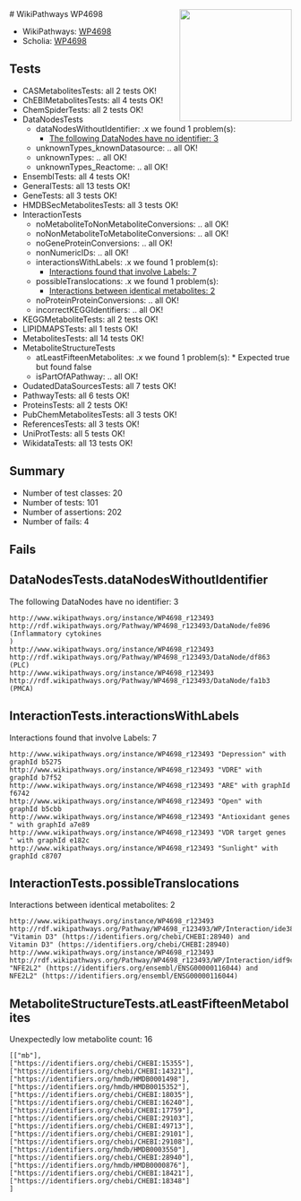 <img style="float: right; width: 200px" src="https://upload.wikimedia.org/wikipedia/commons/thumb/8/83/Wplogo_with_text_500.png/640px-Wplogo_with_text_500.png" />
# WikiPathways WP4698

* WikiPathways: [WP4698](https://new.wikipathways.org/pathways/WP4698)
* Scholia: [WP4698](https://scholia.toolforge.org/wikipathways/WP4698)
## Tests
* CASMetabolitesTests: all 2 tests OK!
* ChEBIMetabolitesTests: all 4 tests OK!
* ChemSpiderTests: all 2 tests OK!
* DataNodesTests
    * dataNodesWithoutIdentifier: .x we found 1 problem(s):
        * [The following DataNodes have no identifier: 3](#d2d32fa2)
    * unknownTypes_knownDatasource: .. all OK!
    * unknownTypes: .. all OK!
    * unknownTypes_Reactome: .. all OK!
* EnsemblTests: all 4 tests OK!
* GeneralTests: all 13 tests OK!
* GeneTests: all 3 tests OK!
* HMDBSecMetabolitesTests: all 3 tests OK!
* InteractionTests
    * noMetaboliteToNonMetaboliteConversions: .. all OK!
    * noNonMetaboliteToMetaboliteConversions: .. all OK!
    * noGeneProteinConversions: .. all OK!
    * nonNumericIDs: .. all OK!
    * interactionsWithLabels: .x we found 1 problem(s):
        * [Interactions found that involve Labels: 7](#630d267e)
    * possibleTranslocations: .x we found 1 problem(s):
        * [Interactions between identical metabolites: 2](#d59038c5)
    * noProteinProteinConversions: .. all OK!
    * incorrectKEGGIdentifiers: .. all OK!
* KEGGMetaboliteTests: all 2 tests OK!
* LIPIDMAPSTests: all 1 tests OK!
* MetabolitesTests: all 14 tests OK!
* MetaboliteStructureTests
    * atLeastFifteenMetabolites: .x we found 1 problem(s):
            * Expected true but found false
    * isPartOfAPathway: .. all OK!
* OudatedDataSourcesTests: all 7 tests OK!
* PathwayTests: all 6 tests OK!
* ProteinsTests: all 2 tests OK!
* PubChemMetabolitesTests: all 3 tests OK!
* ReferencesTests: all 3 tests OK!
* UniProtTests: all 5 tests OK!
* WikidataTests: all 13 tests OK!


## Summary

* Number of test classes: 20
* Number of tests: 101
* Number of assertions: 202
* Number of fails: 4

## Fails

<a name="d2d32fa2" />

## DataNodesTests.dataNodesWithoutIdentifier

The following DataNodes have no identifier: 3
```
http://www.wikipathways.org/instance/WP4698_r123493 http://rdf.wikipathways.org/Pathway/WP4698_r123493/DataNode/fe896 (Inflammatory cytokines
)
http://www.wikipathways.org/instance/WP4698_r123493 http://rdf.wikipathways.org/Pathway/WP4698_r123493/DataNode/df863 (PLC)
http://www.wikipathways.org/instance/WP4698_r123493 http://rdf.wikipathways.org/Pathway/WP4698_r123493/DataNode/fa1b3 (PMCA)
```

<a name="630d267e" />

## InteractionTests.interactionsWithLabels

Interactions found that involve Labels: 7
```
http://www.wikipathways.org/instance/WP4698_r123493 "Depression" with graphId b5275
http://www.wikipathways.org/instance/WP4698_r123493 "VDRE" with graphId b7f52
http://www.wikipathways.org/instance/WP4698_r123493 "ARE" with graphId f6742
http://www.wikipathways.org/instance/WP4698_r123493 "Open" with graphId b5cbb
http://www.wikipathways.org/instance/WP4698_r123493 "Antioxidant genes
" with graphId a7e89
http://www.wikipathways.org/instance/WP4698_r123493 "VDR target genes
" with graphId e182c
http://www.wikipathways.org/instance/WP4698_r123493 "Sunlight" with graphId c8707
```

<a name="d59038c5" />

## InteractionTests.possibleTranslocations

Interactions between identical metabolites: 2
```
http://www.wikipathways.org/instance/WP4698_r123493 http://rdf.wikipathways.org/Pathway/WP4698_r123493/WP/Interaction/ide38899bd "Vitamin D3" (https://identifiers.org/chebi/CHEBI:28940) and 
Vitamin D3" (https://identifiers.org/chebi/CHEBI:28940)
http://www.wikipathways.org/instance/WP4698_r123493 http://rdf.wikipathways.org/Pathway/WP4698_r123493/WP/Interaction/idf9cb2840 "NFE2L2" (https://identifiers.org/ensembl/ENSG00000116044) and 
NFE2L2" (https://identifiers.org/ensembl/ENSG00000116044)
```

<a name="3b0f9420" />

## MetaboliteStructureTests.atLeastFifteenMetabolites

Unexpectedly low metabolite count: 16

```
[["mb"],
["https://identifiers.org/chebi/CHEBI:15355"],
["https://identifiers.org/chebi/CHEBI:14321"],
["https://identifiers.org/hmdb/HMDB0001498"],
["https://identifiers.org/hmdb/HMDB0015352"],
["https://identifiers.org/chebi/CHEBI:18035"],
["https://identifiers.org/chebi/CHEBI:16240"],
["https://identifiers.org/chebi/CHEBI:17759"],
["https://identifiers.org/chebi/CHEBI:29103"],
["https://identifiers.org/chebi/CHEBI:49713"],
["https://identifiers.org/chebi/CHEBI:29101"],
["https://identifiers.org/chebi/CHEBI:29108"],
["https://identifiers.org/hmdb/HMDB0003550"],
["https://identifiers.org/chebi/CHEBI:28940"],
["https://identifiers.org/hmdb/HMDB0000876"],
["https://identifiers.org/chebi/CHEBI:18421"],
["https://identifiers.org/chebi/CHEBI:18348"]
]
```

